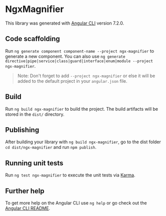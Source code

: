 # NgxMagnifier

This library was generated with [Angular CLI](https://github.com/angular/angular-cli) version 7.2.0.

## Code scaffolding

Run `ng generate component component-name --project ngx-magnifier` to generate a new component. You can also use `ng generate directive|pipe|service|class|guard|interface|enum|module --project ngx-magnifier`.
> Note: Don't forget to add `--project ngx-magnifier` or else it will be added to the default project in your `angular.json` file. 

## Build

Run `ng build ngx-magnifier` to build the project. The build artifacts will be stored in the `dist/` directory.

## Publishing

After building your library with `ng build ngx-magnifier`, go to the dist folder `cd dist/ngx-magnifier` and run `npm publish`.

## Running unit tests

Run `ng test ngx-magnifier` to execute the unit tests via [Karma](https://karma-runner.github.io).

## Further help

To get more help on the Angular CLI use `ng help` or go check out the [Angular CLI README](https://github.com/angular/angular-cli/blob/master/README.md).
